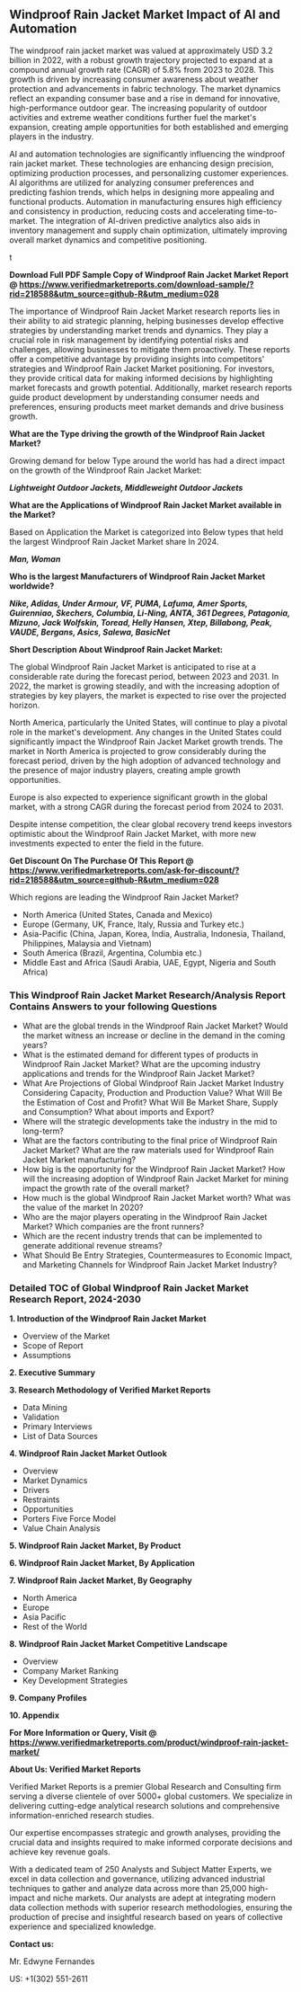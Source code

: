 <h2>Windproof Rain Jacket Market Impact of AI and Automation</h2><p>The windproof rain jacket market was valued at approximately USD 3.2 billion in 2022, with a robust growth trajectory projected to expand at a compound annual growth rate (CAGR) of 5.8% from 2023 to 2028. This growth is driven by increasing consumer awareness about weather protection and advancements in fabric technology. The market dynamics reflect an expanding consumer base and a rise in demand for innovative, high-performance outdoor gear. The increasing popularity of outdoor activities and extreme weather conditions further fuel the market's expansion, creating ample opportunities for both established and emerging players in the industry.</p><p>AI and automation technologies are significantly influencing the windproof rain jacket market. These technologies are enhancing design precision, optimizing production processes, and personalizing customer experiences. AI algorithms are utilized for analyzing consumer preferences and predicting fashion trends, which helps in designing more appealing and functional products. Automation in manufacturing ensures high efficiency and consistency in production, reducing costs and accelerating time-to-market. The integration of AI-driven predictive analytics also aids in inventory management and supply chain optimization, ultimately improving overall market dynamics and competitive positioning.</p>t</p><p id="" class=""><strong>Download Full PDF Sample Copy of Windproof Rain Jacket Market Report @ <a href="https://www.verifiedmarketreports.com/download-sample/?rid=218588&utm_source=github-R&utm_medium=028" target="_blank">https://www.verifiedmarketreports.com/download-sample/?rid=218588&utm_source=github-R&utm_medium=028</a></strong></p><p>The importance of&nbsp;Windproof Rain Jacket Market research reports lies in their ability to aid strategic planning, helping businesses develop effective strategies by understanding market trends and dynamics. They play a crucial role in risk management by identifying potential risks and challenges, allowing businesses to mitigate them proactively. These reports offer a competitive advantage by providing insights into competitors' strategies and Windproof Rain Jacket Market positioning. For investors, they provide critical data for making informed decisions by highlighting market forecasts and growth potential. Additionally, market research reports guide product development by understanding consumer needs and preferences, ensuring products meet market demands and drive business growth.</p><p><strong>What are the&nbsp;Type driving the growth of the Windproof Rain Jacket Market?</strong></p><p id="" class="">Growing demand for below Type around the world has had a direct impact on the growth of the Windproof Rain Jacket Market:</p><em><strong>Lightweight Outdoor Jackets, Middleweight Outdoor Jackets</strong></em></p><strong>What are the&nbsp;Applications&nbsp;of Windproof Rain Jacket Market available in the Market?</strong></p><p id="" class="">Based on Application the Market is categorized into Below types that held the largest Windproof Rain Jacket Market share In 2024.</p><em><strong>Man, Woman</strong></em></p><strong>Who is the largest Manufacturers of Windproof Rain Jacket Market worldwide?</strong></p><p><em><strong>Nike, Adidas, Under Armour, VF, PUMA, Lafuma, Amer Sports, Guirenniao, Skechers, Columbia, Li-Ning, ANTA, 361 Degrees, Patagonia, Mizuno, Jack Wolfskin, Toread, Helly Hansen, Xtep, Billabong, Peak, VAUDE, Bergans, Asics, Salewa, BasicNet</strong></em></p><p id="" class=""><strong>Short Description About Windproof Rain Jacket Market:</strong></p><p>The global Windproof Rain Jacket Market is anticipated to rise at a considerable rate during the forecast period, between 2023 and 2031. In 2022, the market is growing steadily, and with the increasing adoption of strategies by key players, the market is expected to rise over the projected horizon.</p><p>North America, particularly the United States, will continue to play a pivotal role in the market's development. Any changes in the United States could significantly impact the Windproof Rain Jacket Market growth trends. The market in North America is projected to grow considerably during the forecast period, driven by the high adoption of advanced technology and the presence of major industry players, creating ample growth opportunities.</p><p>Europe is also expected to experience significant growth in the global market, with a strong CAGR during the forecast period from 2024 to 2031.</p><p>Despite intense competition, the clear global recovery trend keeps investors optimistic about the Windproof Rain Jacket Market, with more new investments expected to enter the field in the future.</p><p id="" class=""><strong>Get Discount On The Purchase Of This Report @ <a href="https://www.verifiedmarketreports.com/ask-for-discount/?rid=218588&utm_source=github-R&utm_medium=028" target="_blank">https://www.verifiedmarketreports.com/ask-for-discount/?rid=218588&utm_source=github-R&utm_medium=028</a></strong></p>Which regions are leading the Windproof Rain Jacket Market?</p><ul><li>North America (United States, Canada and Mexico)</li><li>Europe (Germany, UK, France, Italy, Russia and Turkey etc.)</li><li>Asia-Pacific (China, Japan, Korea, India, Australia, Indonesia, Thailand, Philippines, Malaysia and Vietnam)</li><li>South America (Brazil, Argentina, Columbia etc.)</li><li>Middle East and Africa (Saudi Arabia, UAE, Egypt, Nigeria and South Africa)</li></ul><h3 id="" class="">This Windproof Rain Jacket Market Research/Analysis Report Contains Answers to your following Questions</h3><ul><li>What are the global trends in the Windproof Rain Jacket Market? Would the market witness an increase or decline in the demand in the coming years?</li><li>What is the estimated demand for different types of products in Windproof Rain Jacket Market? What are the upcoming industry applications and trends for the Windproof Rain Jacket Market?</li><li>What Are Projections of Global Windproof Rain Jacket Market Industry Considering Capacity, Production and Production Value? What Will Be the Estimation of Cost and Profit? What Will Be Market Share, Supply and Consumption? What about imports and Export?</li><li>Where will the strategic developments take the industry in the mid to long-term?</li><li>What are the factors contributing to the final price of Windproof Rain Jacket Market? What are the raw materials used for Windproof Rain Jacket Market manufacturing?</li><li>How big is the opportunity for the Windproof Rain Jacket Market? How will the increasing adoption of Windproof Rain Jacket Market for mining impact the growth rate of the overall market?</li><li>How much is the global Windproof Rain Jacket Market worth? What was the value of the market In 2020?</li><li>Who are the major players operating in the Windproof Rain Jacket Market? Which companies are the front runners?</li><li>Which are the recent industry trends that can be implemented to generate additional revenue streams?</li><li>What Should Be Entry Strategies, Countermeasures to Economic Impact, and Marketing Channels for Windproof Rain Jacket Market Industry?</li></ul><h3 id="" class="">Detailed TOC of Global Windproof Rain Jacket Market Research Report, 2024-2030</h3><p id="" class=""><strong>1. Introduction of the Windproof Rain Jacket Market</strong></p><ul><li>Overview of the Market</li><li>Scope of Report</li><li>Assumptions</li></ul><p id="" class=""><strong>2. Executive Summary</strong></p><p id="" class=""><strong>3. Research Methodology of Verified Market Reports</strong></p><ul><li>Data Mining</li><li>Validation</li><li>Primary Interviews</li><li>List of Data Sources</li></ul><p id="" class=""><strong>4. Windproof Rain Jacket Market Outlook</strong></p><ul><li>Overview</li><li>Market Dynamics</li><li>Drivers</li><li>Restraints</li><li>Opportunities</li><li>Porters Five Force Model</li><li>Value Chain Analysis</li></ul><p id="" class=""><strong>5. Windproof Rain Jacket Market, By Product</strong></p><p id="" class=""><strong>6. Windproof Rain Jacket Market, By Application</strong></p><p id="" class=""><strong>7. Windproof Rain Jacket Market, By Geography</strong></p><ul><li>North America</li><li>Europe</li><li>Asia Pacific</li><li>Rest of the World</li></ul><p id="" class=""><strong>8. Windproof Rain Jacket Market Competitive Landscape</strong></p><ul><li>Overview</li><li>Company Market Ranking</li><li>Key Development Strategies</li></ul><p id="" class=""><strong>9. Company Profiles</strong></p><p id="" class=""><strong>10. Appendix</strong></p><p id="" class=""><strong>For More Information or Query, Visit @ <a href="https://www.verifiedmarketreports.com/product/windproof-rain-jacket-market/" target="_blank">https://www.verifiedmarketreports.com/product/windproof-rain-jacket-market/</a></strong></p><p id="" class=""><strong>About Us: Verified Market Reports</strong></p><p id="" class="">Verified Market Reports is a premier Global Research and Consulting firm serving a diverse clientele of over 5000+ global customers. We specialize in delivering cutting-edge analytical research solutions and comprehensive information-enriched research studies.</p><p id="" class="">Our expertise encompasses strategic and growth analyses, providing the crucial data and insights required to make informed corporate decisions and achieve key revenue goals.</p><p id="" class="">With a dedicated team of 250 Analysts and Subject Matter Experts, we excel in data collection and governance, utilizing advanced industrial techniques to gather and analyze data across more than 25,000 high-impact and niche markets. Our analysts are adept at integrating modern data collection methods with superior research methodologies, ensuring the production of precise and insightful research based on years of collective experience and specialized knowledge.</p><p id="" class=""><strong>Contact us:</strong></p><p id="" class="">Mr. Edwyne Fernandes</p><p id="" class="">US: +1(302) 551-2611</p>